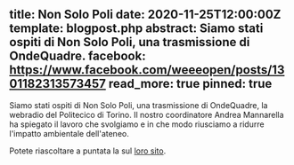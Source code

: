 title: Non Solo Poli
date: 2020-11-25T12:00:00Z
template: blogpost.php
abstract: Siamo stati ospiti di Non Solo Poli, una trasmissione di OndeQuadre.
facebook: https://www.facebook.com/weeeopen/posts/1301182313573457
read_more: true
pinned: true
---
Siamo stati ospiti di Non Solo Poli, una trasmissione di OndeQuadre, la webradio del Politecico di Torino. Il nostro coordinatore Andrea Mannarella ha spiegato il lavoro che svolgiamo e in che modo riusciamo a ridurre l'impatto ambientale dell'ateneo.

Potete riascoltare a puntata la sul [loro sito](https://www.ondequadre.polito.it/podcastplayer.php?id_programma=29&id_podcast=8849).
